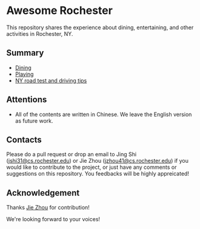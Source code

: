 # Awesome Rochester
This repository shares the experience about dining, entertaining, and other activities in Rochester, NY.

## Summary

- [Dining](https://github.com/jshi31/awesome-rochester/tree/master/dining)
- [Playing](https://github.com/jshi31/awesome-rochester/tree/master/playing)
- [NY road test and driving tips](https://github.com/jshi31/awesome-rochester/tree/master/driving)

## Attentions
- All of the contents are written in Chinese. We leave the English version as future work.

## Contacts
Please do a pull request or drop an email to Jing Shi (jshi31@cs.rochester.edu) or
Jie Zhou (jzhou41@cs.rochester.edu) 
if you would like to contribute to the project, or just have any comments or
suggestions on this repository. 
You feedbacks will be highly appreicated!

## Acknowledgement
Thanks [Jie Zhou](https://www.cs.rochester.edu/u/jzhou41/) for contribution!

We're looking forward to your voices!
